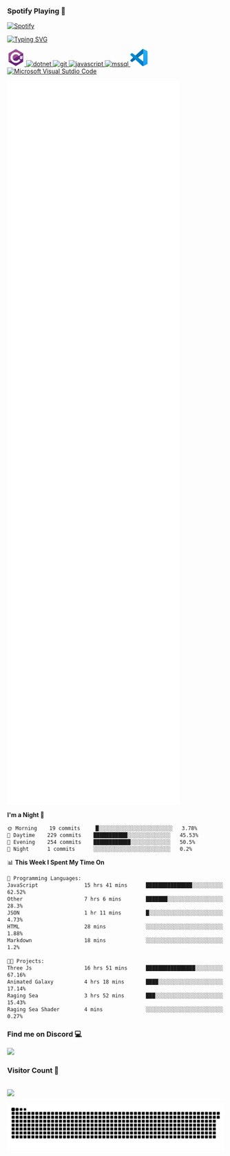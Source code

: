 ### Spotify Playing 🎵
[![Spotify](https://spotify-livestats-callme-milad.vercel.app/api/spotify)](https://open.spotify.com/user/314mrt6dxn5cqoxklh3thbwlr6by)

[![Typing SVG](https://readme-typing-svg.herokuapp.com?font=Fira+Code&weight=300&size=17&pause=3000&width=435&lines=Languages+and+Technologies+I+uses+%3A)](https://git.io/typing-svg)

<p dir="auto" style="text-decoration: none;"> <a href="https://www.w3schools.com/cs/" target="_blank" rel="noreferrer"> <img src="https://raw.githubusercontent.com/devicons/devicon/master/icons/csharp/csharp-original.svg" alt="csharp" width="40" height="40" style="max-width: 100%;"/> </a> <a href="https://dotnet.microsoft.com/" target="_blank" rel="noreferrer"> <img src="https://www.keenesystems.com/hubfs/250300p1323EDNmainDotNetCore2.png" alt="dotnet" width="40" height="40" style="max-width: 100%;"/> </a> <a href="https://git-scm.com/" target="_blank" rel="noreferrer"> <img src="https://www.vectorlogo.zone/logos/git-scm/git-scm-icon.svg" alt="git" width="40" height="40" style="max-width: 100%;"/> </a> <a href="https://developer.mozilla.org/en-US/docs/Web/JavaScript" target="_blank" rel="noreferrer"> <img src="https://media1.giphy.com/media/ln7z2eWriiQAllfVcn/giphy.gif?cid=790b7611bbce32499d76d60c2b8dfcd8de49af4e8ac5f042&rid=giphy.gif&ct=s" alt="javascript" width="40" height="40" style="max-width: 100%;"/> </a> <a href="https://www.microsoft.com/en-us/sql-server" target="_blank" rel="noreferrer"> <img src="https://assets.website-files.com/61d6b61c7084bb1d721a21aa/636add531dcf4d6ad0c45743_mssql%20260x260%20dark%20theme.png" alt="mssql" width="40" height="40" style="max-width: 100%;"/> </a><a href="https://code.visualstudio.com/" target="_blank" rel="noreferrer"> <img src="https://raw.githubusercontent.com/devicons/devicon/master/icons/vscode/vscode-original.svg" alt="Visual Sutdio Code" width="40" height="40" style="max-width: 100%;"/> </a> <a href="https://visualstudio.microsoft.com/" target="_blank" rel="noreferrer"> <img src="https://visualstudio.microsoft.com/wp-content/uploads/2021/10/Product-Icon.svg" alt="Microsoft Visual Sutdio Code" width="40" height="40" style="max-width: 100%;"/> </a> </p>

<img align="center" src="/github-metrics.svg" alt="Metrics" width="400">

<!--START_SECTION:waka-->
**I'm a Night 🦉** 

```text
🌞 Morning    19 commits     █░░░░░░░░░░░░░░░░░░░░░░░░   3.78% 
🌆 Daytime    229 commits    ███████████░░░░░░░░░░░░░░   45.53% 
🌃 Evening    254 commits    ████████████░░░░░░░░░░░░░   50.5% 
🌙 Night      1 commits      ░░░░░░░░░░░░░░░░░░░░░░░░░   0.2%

```


📊 **This Week I Spent My Time On** 

```text
💬 Programming Languages: 
JavaScript               15 hrs 41 mins      ███████████████░░░░░░░░░░   62.52% 
Other                    7 hrs 6 mins        ███████░░░░░░░░░░░░░░░░░░   28.3% 
JSON                     1 hr 11 mins        █░░░░░░░░░░░░░░░░░░░░░░░░   4.73% 
HTML                     28 mins             ░░░░░░░░░░░░░░░░░░░░░░░░░   1.88% 
Markdown                 18 mins             ░░░░░░░░░░░░░░░░░░░░░░░░░   1.2%

🐱‍💻 Projects: 
Three Js                 16 hrs 51 mins      ████████████████░░░░░░░░░   67.16% 
Animated Galaxy          4 hrs 18 mins       ████░░░░░░░░░░░░░░░░░░░░░   17.14% 
Raging Sea               3 hrs 52 mins       ███░░░░░░░░░░░░░░░░░░░░░░   15.43% 
Raging Sea Shader        4 mins              ░░░░░░░░░░░░░░░░░░░░░░░░░   0.27%

```


<!--END_SECTION:waka-->

### Find me on Discord 💻
<a href="https://discord.gg/pQVcABAxAy" rel="nofollow"> 
  <img src="https://discord.c99.nl/widget/theme-3/1001889586626175006.png" data-canonical-src="https://discord.c99.nl/widget/theme-3/1001889586626175006.png" style="max-width: 100%;"></a>

### Visitor Count 🔢
<p align="left"> 
  <br>
  <img src="https://profile-counter.glitch.me/callme-devil/count.svg" />
</p>

<img src="https://github.com/callme-devil/callme-devil/blob/output/github-contribution-grid-snake.svg" alt="snake" style="max-width: 100%;">
